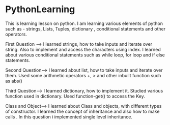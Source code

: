# PythonLearning
This is learning lesson on python. I am learning various elements of python such as - strings, Lists, Tuples, dictionary , conditional statements and other operators.

First Question -->
I learned strings, how to take inputs and iterate over string.
Also to implement and access the characters using index.
I learned about various conditional statements such as while loop, for loop and if else statements.

Second Question-->
I learned about list, how to take inputs and iterate over them.
Used some arithmetic operators +, > and other inbuilt function such as abs()

Third Question-->
I learned dictionary, how to implement it.
Studied various function used in dictionary.
Used function-get() to access the Key.

Class and Object-->
I learned about Class and objects, with different types of constructor.
I learned the concept of inheritance and also how to make calls .
In this question i implemented single level inheritance.

